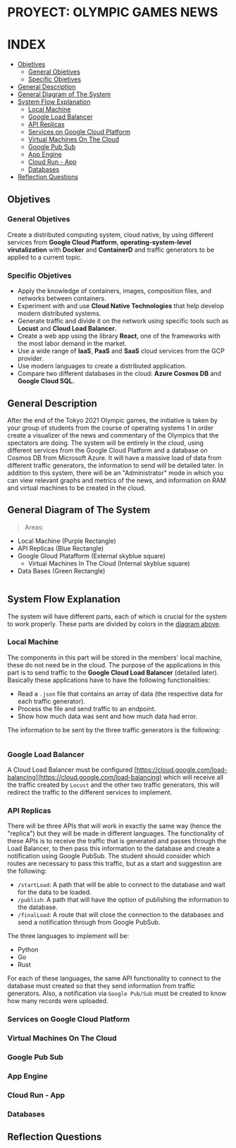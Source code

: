 # PROYECT: OLYMPIC GAMES NEWS

# INDEX
* [Objetives](#objetives)
  * [General Objetives](#general-objetives)
  * [Specific Objetives](#specific-objetives)
* [General Description](#general-description)
* [General Diagram of The System](#general-diagram-of-the-system)
* [System Flow Explanation](#system-flow-explanation)
  * [Local Machine](#local-machine)
  * [Google Load Balancer](#google-load-balancer)
  * [API Replicas](#api-replicas)
  * [Services on Google Cloud Platform](#services-on-google-cloud-platform)
  * [Virtual Machines On The Cloud](#virtual-machines-on-the-cloud)
  * [Google Pub Sub](#google-pub-sub)
  * [App Engine](#app-engine)
  * [Cloud Run - App](#cloud-run---app)
  * [Databases](#databases)
* [Reflection Questions](#reflection-questions)

## Objetives

### General Objetives

Create a distributed computing system, cloud native, by using different services from **Google Cloud Platform**, **operating-system-level virutalization** with **Docker** and **ContainerD** and traffic generators to be applied to a current topic.

### Specific Objetives

- Apply the knowledge of containers, images, composition files, and networks between containers.
- Experiment with and use **Cloud Native Technologies** that help develop modern distributed systems.
- Generate traffic and divide it on the network using specific tools such as **Locust** and **Cloud Load Balancer.**
- Create a web app using the library **React**, one of the frameworks with the most labor demand in the market.
- Use a wide range of **IaaS**, **PaaS** and **SaaS** cloud services from the GCP provider.
- Use modern languages to create a distributed application.
- Compare two different databases in the cloud: **Azure Cosmos DB** and **Google Cloud SQL.**

## General Description

After the end of the Tokyo 2021 Olympic games, the initiative is taken by your group of students from the course of
operating systems 1 in order create a visualizer of the news and commentary of the Olympics
that the spectators are doing.
The system will be entirely in the cloud, using different services from the Google Cloud Platform and a database on
Cosmos DB from Microsoft Azure. It will have a massive load of data from different
traffic generators, the information to send will be detailed later. In addition to this system,
there will be an "Administrator" mode in which you can view relevant graphs and metrics of the
news, and information on RAM and virtual machines to be created in the cloud.

## General Diagram of The System

> Areas:

- Local Machine (Purple Rectangle)
- API Replicas (Blue Rectangle)
- Google Gloud Platafform (External skyblue square)
  - Virtual Machines In The Cloud (Internal skyblue square)
- Data Bases (Green Rectangle)

> <img src = ''>

## System Flow Explanation

The system will have different parts, each of which is crucial for the system to work properly. These parts are divided by colors in the [diagram above](#general-diagram-of-the-system).

### Local Machine

The components in this part will be stored in the members' local machine, these do not need be in the cloud.
The purpose of the applications in this part is to send traffic to the **Google Cloud Load Balancer**
(detailed later). Basically these applications have to have the following functionalities:

- Read a `.json` file that contains an array of data (the respective data for each traffic generator).
- Process the file and send traffic to an endpoint.
- Show how much data was sent and how much data had error.

The information to be sent by the three traffic generators is the following:

> <img src = ''>

### Google Load Balancer

A Cloud Load Balancer must be configured [https://cloud.google.com/load-balancing](https://cloud.google.com/load-balancing) which will receive all the
traffic created by `Locust` and the other two traffic generators, this will redirect the traffic to the different services to implement.


### API Replicas

There will be three APIs that will work in exactly the same way (hence the "replica") but they will be
made in different languages. The functionality of these APIs is to receive the traffic that is generated and passes through
the Load Balancer, to then pass this information to the database and create a notification using Google
PubSub. The student should consider which routes are necessary to pass this traffic, but as a start
and suggestion are the following:

- `/startLoad`: A path that will be able to connect to the database and wait for the data to be loaded.
- `/publish`: A path that will have the option of publishing the information to the database.
- `/finalLoad`: A route that will close the connection to the databases and send a notification through from Google PubSub.

The three languages to implement will be:

- Python
- Go
- Rust

For each of these languages, the same API functionality to connect to the database must created
so that they send information from traffic generators. Also, a notification via `Google Pub/Sub` must be created to know how many records were uploaded.

### Services on Google Cloud Platform

### Virtual Machines On The Cloud

### Google Pub Sub

### App Engine

### Cloud Run - App

### Databases

## Reflection Questions
